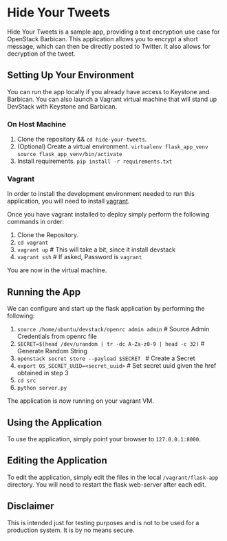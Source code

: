 # Hide Your Tweets #

Hide Your Tweets is a sample app, providing a text encryption use case for
OpenStack Barbican. This application allows you to encrypt a short message,
which can then be directly posted to Twitter. It also allows for decryption
of the tweet.

## Setting Up Your Environment ##

You can run the app locally if you already have access to Keystone and
Barbican.  You can also launch a Vagrant virtual machine that will
stand up DevStack with Keystone and Barbican.

### On Host Machine ###

1. Clone the repository && `cd hide-your-tweets`.
2. (Optional) Create a virtual environment.
  `virtualenv flask_app_venv`
  `source flask_app_venv/bin/activate`
2. Install requirements. `pip install -r requirements.txt`

### Vagrant ###

In order to install the development environment needed to run this application,
you will need to install [vagrant](https://www.vagrantup.com/docs/installation/).

Once you have vagrant installed to deploy simply perform the following
commands in order:

1. Clone the Repository.
2. `cd vagrant`
3. `vagrant up` # This will take a bit, since it install devstack
4. `vagrant ssh` # If asked, Password is `vagrant`

You are now in the virtual machine. 

## Running the App ##
We can configure and start up the flask
application by performing the following:

1. `source /home/ubuntu/devstack/openrc admin admin` # Source Admin Credentials from openrc file
2. `SECRET=$(head /dev/urandom | tr -dc A-Za-z0-9 | head -c 32)` # Generate Random String
3. `openstack secret store --payload $SECRET ` # Create a Secret
4. `export OS_SECRET_UUID=<secret_uuid>` # Set secret uuid given the href obtained in step 3
5. `cd src`
6. `python server.py`

The application is now running on your vagrant VM.

## Using the Application ##

To use the application, simply point your browser to `127.0.0.1:8000`.

## Editing the Application

To edit the application, simply edit the files in the local `/vagrant/flask-app`
directory. You will need to restart the flask web-server after each edit.

## Disclaimer ##

This is intended just for testing purposes and is not to be used for a
production system. It is by no means secure.
